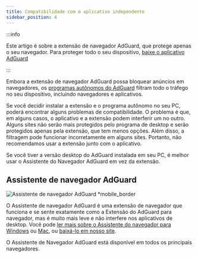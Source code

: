 ```yaml
---
title: Compatibilidade com o aplicativo independente
sidebar_position: 4
---
```


:::info

Este artigo é sobre a extensão de navegador AdGuard, que protege apenas o seu navegador. Para proteger todo o seu dispositivo, [baixe o aplicativo AdGuard](https://agrd.io/download-kb-adblock)

:::

Embora a extensão de navegador AdGuard possa bloquear anúncios em navegadores, os [programas autônomos do AdGuard](/adguard-browser-extension/comparison-standalone) filtram todo o tráfego no seu dispositivo, incluindo navegadores e aplicativos.

Se você decidir instalar a extensão e o programa autônomo no seu PC, poderá encontrar alguns problemas de compatibilidade. O problema é que, em alguns casos, o aplicativo e a extensão podem interferir um no outro. Alguns sites não serão mais protegidos pelo programa de desktop e serão protegidos apenas pela extensão, que tem menos opções. Além disso, a filtragem pode funcionar incorretamente em alguns sites. Portanto, não recomendamos usar a extensão junto com o aplicativo.

Se você tiver a versão desktop do AdGuard instalada em seu PC, é melhor usar o Assistente do Navegador AdGuard em vez da extensão.

## Assistente de navegador AdGuard

![Assistente de navegador AdGuard \*mobile_border](https://cdn.adtidy.org/content/kb/ad_blocker/browser_extension/ad_blocker_browser_extension_assistant.png)

O Assistente de navegador AdGuard é uma extensão de navegador que funciona e se sente exatamente como a Extensão do AdGuard para navegador, mas é muito mais leve e não interfere nos aplicativos de desktop. Você pode [ler mais sobre o Assistente do navegador para Windows](/adguard-for-windows/browser-assistant) ou [Mac](/adguard-for-mac/features/browser-assistant), ou [baixá-lo em nosso site](https://adguard.com/adguard-assistant/overview.html).

O Assistente de Navegador AdGuard está disponível em todos os principais navegadores.
